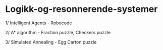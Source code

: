 Logikk-og-resonnerende-systemer
===============================

1/ Intelligent Agents - Robocode

2/ A* algorithm - Fraction puzzle, Checkers puzzle

3/ Simulated Annealing - Egg Carton puzzle